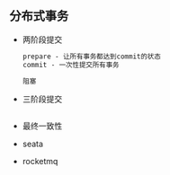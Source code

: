 ## 分布式事务

- 两阶段提交 

  ```markdown
  prepare - 让所有事务都达到commit的状态
  commit - 一次性提交所有事务
  
  阻塞
  ```

- 三阶段提交

     ```markdown
     
     ```

- 最终一致性

- seata

- rocketmq

